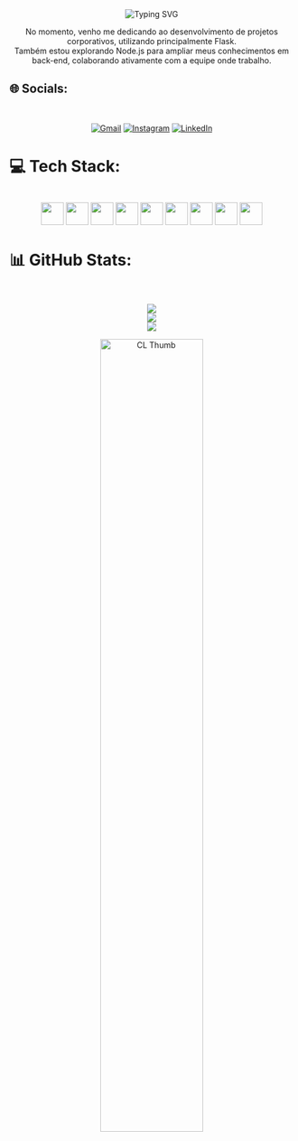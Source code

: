 <div align="center" width="100%">
  <img src="https://readme-typing-svg.demolab.com?font=Iosevka&color=4493F8&width=900&size=22&center=true&lines=Hello!+;Be+welcome!" alt="Typing SVG"/>
</div>

<p align='center'>No momento, venho me dedicando ao desenvolvimento de projetos corporativos, utilizando principalmente Flask.<br>Também estou explorando Node.js para ampliar meus conhecimentos em back-end, colaborando ativamente com a equipe onde trabalho.</p>

## 🌐 Socials:
<div align="center"><br>

  [![Gmail](https://img.shields.io/badge/Gmail-3D444D?style=for-the-badge&logo=gmail&logoColor=fff)](mailto:mirellebeatriz7@gmail.com)
[![Instagram](https://img.shields.io/badge/Instagram-3D444D?style=for-the-badge&logo=instagram&logoColor=fff)](https://www.instagram.com/mirellewb_/)
[![LinkedIn](https://img.shields.io/badge/LinkedIn-3D444D?style=for-the-badge&logo=linkedin&logoColor=fff)](https://www.linkedin.com/in/mirelle-beatriz-de-sousa-ferreira/)

  
</div>


# 💻 Tech Stack:

<div align="center" style="display: inline_block"><br>
  <img width="40" src="https://cdn.jsdelivr.net/gh/devicons/devicon@latest/icons/python/python-original.svg" />
  <img width="40" src="https://cdn.jsdelivr.net/gh/devicons/devicon@latest/icons/docker/docker-original.svg" />
  <img width="40" src="https://cdn.jsdelivr.net/gh/devicons/devicon@latest/icons/html5/html5-original.svg" />
  <img width="40" src="https://cdn.jsdelivr.net/gh/devicons/devicon@latest/icons/css3/css3-original.svg" />
  <img width="40" src="https://cdn.jsdelivr.net/gh/devicons/devicon@latest/icons/javascript/javascript-original.svg" />
  <img width="40" src="https://cdn.jsdelivr.net/gh/devicons/devicon@latest/icons/bootstrap/bootstrap-original.svg" />
  <img width="40" src="https://cdn.jsdelivr.net/gh/devicons/devicon@latest/icons/postgresql/postgresql-original.svg">
  <img width="40" src="https://cdn.jsdelivr.net/gh/devicons/devicon@latest/icons/git/git-original.svg" />
  <img width="40" src="https://cdn.jsdelivr.net/gh/devicons/devicon@latest/icons/linux/linux-original.svg" />
</div>

# 📊 GitHub Stats:
<div align="center"><br>

![](https://github-readme-stats.vercel.app/api?username=mbsousa&theme=dark&hide_border=false&include_all_commits=false&count_private=false)<br/>
![](https://nirzak-streak-stats.vercel.app/?user=mbsousa&theme=dark&hide_border=false)<br/>
![](https://github-readme-stats.vercel.app/api/top-langs/?username=mbsousa&theme=dark&hide_border=false&include_all_commits=false&count_private=false&layout=compact)

</div>
<p align='center'>
   <img src="https://media2.giphy.com/media/v1.Y2lkPTc5MGI3NjExeG5yMzNxbDJ0Ymx1em16emk0ZzQ2ZnVoanE0cWZmY21ieXpid3VlZCZlcD12MV9pbnRlcm5hbF9naWZfYnlfaWQmY3Q9Zw/KxbHmvL3MGcctzlfdX/giphy.webp" alt="CL Thumb" border="0" width="60%" >
</p>

<picture>
  <source media="(prefers-color-scheme: dark)" srcset="https://raw.githubusercontent.com/luizcarloslzn/luizcarloslzn/output/github-contribution-grid-snake-dark.svg">
  <source media="(prefers-color-scheme: light)" srcset="https://raw.githubusercontent.com/luizcarloslzn/luizcarloslzn/output/github-contribution-grid-snake.svg">
</picture>


<!-- Proudly created with GPRM ( https://gprm.itsvg.in ) -->

